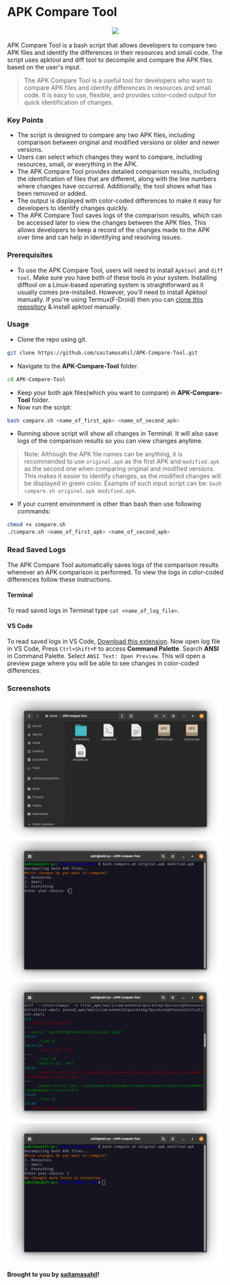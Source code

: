 # APK Compare Tool

<div align="center">
    <img src="screenshots/banner.png">
</div>

APK Compare Tool is a bash script that allows developers to compare two APK files and identify the differences in their resources and smali code. The script uses apktool and diff tool to decompile and compare the APK files based on the user's input.
> The APK Compare Tool is a useful tool for developers who want to compare APK files and identify differences in resources and smali code. It is easy to use, flexible, and provides color-coded output for quick identification of changes.

### Key Points
- The script is designed to compare any two APK files, including comparison between original and modified versions or older and newer versions.
- Users can select which changes they want to compare, including resources, smali, or everything in the APK.
- The APK Compare Tool provides detailed comparison results, including the identification of files that are different, along with the line numbers where changes have occurred. Additionally, the tool shows what has been removed or added.
- The output is displayed with color-coded differences to make it easy for developers to identify changes quickly.
- The APK Compare Tool saves logs of the comparison results, which can be accessed later to view the changes between the APK files. This allows developers to keep a record of the changes made to the APK over time and can help in identifying and resolving issues.

### Prerequisites
- To use the APK Compare Tool, users will need to install `Apktool` and `diff tool`. Make sure you have both of these tools in your system. Installing difftool on a Linux-based operating system is straightforward as it usually comes pre-installed. However, you'll need to install Apktool manually. If you're using Termux(F-Droid) then you can [clone this repository](https://github.com/rendiix/termux-apktool) & install apktool manually.

### Usage
- Clone the repo using git.
```sh
git clone https://github.com/saitamasahil/APK-Compare-Tool.git
```
- Navigate to the **APK-Compare-Tool** folder.
```sh
cd APK-Compare-Tool
```
- Keep your both apk files(which you want to compare) in **APK-Compare-Tool** folder.
- Now run the script:
```sh
bash compare.sh <name_of_first_apk> <name_of_second_apk>
```
- Running above script will show all changes in Terminal. It will also save logs of the comparison results so you can view changes anytime.
> Note: Although the APK file names can be anything, it is recommended to use `original.apk` as the first APK and `modified.apk` as the second one when comparing original and modified versions. This makes it easier to identify changes, as the modified changes will be displayed in green color. Example of such input script can be: `bash compare.sh original.apk modified.apk`.
- If your current environment is other than bash then use following commands:
```sh
chmod +x compare.sh
./compare.sh <name_of_first_apk> <name_of_second_apk>
```

### Read Saved Logs
The APK Compare Tool automatically saves logs of the comparison results whenever an APK comparison is performed. To view the logs in color-coded differences follow these instructions.

#### Terminal
To read saved logs in Terminal type `cat <name_of_log_file>`.

#### VS Code
To read saved logs in VS Code, [Download this extension](https://marketplace.visualstudio.com/items?itemName=iliazeus.vscode-ansi). Now open log file in VS Code, Press `Ctrl+Shift+P` to access **Command Palette**. Search **ANSI** in Command Palette. Select `ANSI Text: Open Preview`. This will open a preview page where you will be able to see changes in color-coded differences.

### Screenshots
<div align="center">
    <img src="screenshots/screenshot1.png">
</div>
<div align="center">
    <img src="screenshots/screenshot2.png">
</div>
<div align="center">
    <img src="screenshots/screenshot3.png">
</div>
<div align="center">
    <img src="screenshots/screenshot4.png">
</div>

**Brought to you by [saitamasahil](https://github.com/saitamasahil)!**
